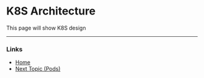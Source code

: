 # K8S Architecture

This page will show K8S design

---
### Links
* [Home](https://github.com/vimalmenon/k8s-learn)
* [Next Topic (Pods)](https://github.com/vimalmenon/k8s-learn/tree/master/example/Pods)
